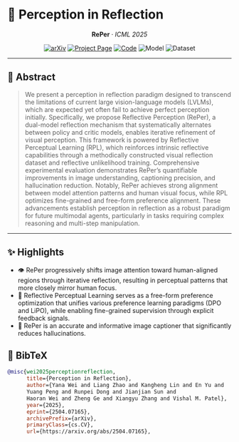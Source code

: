 # 🔁 **Perception in Reflection**  

<!-- <p align="center">
  <img src="static/images/Fig1.png" alt="RePer Teaser" width="70%">
</p> -->

<p align="center">
  <strong>RePer</strong> · <em>ICML 2025</em>
</p>

<p align="center">
  <a href="https://arxiv.org/abs/2504.07165"><img src="https://img.shields.io/badge/arXiv-2504.07165-b31b1b.svg" alt="arXiv"></a>
  <a href="https://weiyana.github.io/reper/"><img src="https://img.shields.io/badge/Website-reper-3776ab.svg" alt="Project Page"></a>
  <a href="https://github.com/yourname/reper"><img src="https://img.shields.io/badge/Code-RePer-4b8bbe.svg" alt="Code"></a>
  <img src="https://img.shields.io/badge/Model-ComingSoon-yellow.svg" alt="Model">
  <img src="https://img.shields.io/badge/Dataset-ComingSoon-orange.svg" alt="Dataset">
</p>



---

## 🧠 Abstract

> We present a perception in reflection paradigm designed to transcend the limitations of current large vision-language models (LVLMs), which are expected yet often fail to achieve perfect perception initially. Specifically, we propose Reflective Perception (RePer), a dual-model reflection mechanism that systematically alternates between policy and critic models, enables iterative refinement of visual perception. This framework is powered by Reflective Perceptual Learning (RPL), which reinforces intrinsic reflective capabilities through a methodically constructed visual reflection dataset and reflective unlikelihood training. Comprehensive experimental evaluation demonstrates RePer’s quantifiable improvements in image understanding, captioning precision, and hallucination reduction. Notably, RePer achieves strong alignment between model attention patterns and human visual focus, while RPL optimizes fine-grained and free-form preference alignment. These advancements establish perception in reflection as a robust paradigm for future multimodal agents, particularly in tasks requiring complex reasoning and multi-step manipulation.

---

## ✨ Highlights

- 👁️ RePer progressively shifts image attention toward human-aligned regions through iterative reflection, resulting in perceptual patterns that more closely mirror human focus.
- 🔁 Reflective Perceptual Learning serves as a free-form preference optimization that unifies various preference learning paradigms (DPO and LiPO), while enabling fine-grained supervision through explicit feedback signals.
- 🌇 RePer is an accurate and informative image captioner that significantly reduces hallucinations.

<!-- ---

## 🖼️ Overview

<div align="center">
  <img src="static/images/Fig1.png" width="90%" />
  <p><i>Figure 1. RePer uses a dual-model loop to iteratively refine perception and reduce hallucinations.</i></p>
</div> -->

<!-- ---

## 📊 Benchmark Results



---

## 📂 Resources

- 📄 [Paper on arXiv](https://arxiv.org/abs/2504.07165)
- 🌐 [Project Page](https://weiyana.github.io/Perception-in-Reflection/)
- 💾 [Dataset - Coming Soon](#)
- 🧠 [Model Checkpoints - Coming Soon](#)

--- -->

## 🧾 BibTeX

```bibtex
@misc{wei2025perceptionreflection,
      title={Perception in Reflection}, 
      author={Yana Wei and Liang Zhao and Kangheng Lin and En Yu and 
      Yuang Peng and Runpei Dong and Jianjian Sun and 
      Haoran Wei and Zheng Ge and Xiangyu Zhang and Vishal M. Patel},
      year={2025},
      eprint={2504.07165},
      archivePrefix={arXiv},
      primaryClass={cs.CV},
      url={https://arxiv.org/abs/2504.07165}, 
```
